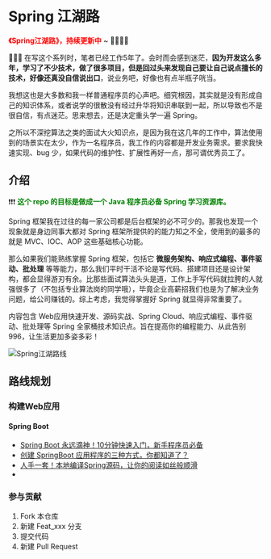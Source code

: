 # Spring 江湖路



<font color="red">**《Spring江湖路》，持续更新中**</font>  ~  💓💓💓💓



💞💞💞 在写这个系列时，笔者已经工作5年了。会时而会感到迷茫，**因为开发这么多年，学习了不少技术，做了很多项目，但是回过头来发现自己要让自己说点擅长的技术，好像还真没自信说出口**，说业务吧，好像也有点半瓶子咣当。

我想这也是大多数和我一样普通程序员的心声吧。细究根因，其实就是没有形成自己的知识体系，或者说学的很散没有经过升华将知识串联到一起，所以导致也不是很自信，有点迷茫。思来想去，还是决定重头学一遍 Spring。

之所以不深挖算法之类的面试大火知识点，是因为我在这几年的工作中，算法使用到的场景实在太少，作为一名程序员，我工作的内容都是开发业务需求。要求我快速实现、bug 少，如果代码的维护性、扩展性再好一点，那可谓优秀员工了。



## 介绍



❗❗❗<font color="green"> **这个 repo 的目标是做成一个 Java 程序员必备 Spring 学习资源库。**</font> 



Spring 框架我在过往的每一家公司都是后台框架的必不可少的。那我也发现一个现象就是身边同事大都对 Spring 框架所提供的的能力知之不全，使用到的最多的就是 MVC、IOC、AOP 这些基础核心功能。

那么如果我们能熟练掌握 Spring 框架，包括它 **微服务架构、响应式编程、事件驱动、批处理** 等等能力，那么我们平时干活不论是写代码、搭建项目还是设计架构，都会显得游刃有余。比那些面试算法头头是道，工作上手写代码就拉胯的人就强很多了（不包括专业算法岗的同学哦），毕竟企业高薪招我们也是为了解决业务问题，给公司赚钱的。综上考虑，我觉得掌握好 Spring 就显得非常重要了。

内容包含 Web应用快速开发、源码实战、Spring Cloud、响应式编程、事件驱动、批处理等  Spring 全家桶技术知识点。旨在提高你的编程能力、从此告别 996，让生活更加多姿多彩！



![Spring江湖路线](https://gitee.com/isevenluo/pic-bed/raw/master/img/20210624231628.png)


## 路线规划



### 构建Web应用

#### Spring Boot

- [Spring Boot 永远滴神！10分钟快速入门，新手程序员必备](https://zhuanlan.zhihu.com/p/388730365)
- [创建 SpringBoot 应用程序的三种方式，你都知道了？](https://mp.weixin.qq.com/s?__biz=MzkxODI2MDMzMA==&mid=2247483972&idx=1&sn=f5eca57c0dbdc920d349454bae2addfc&chksm=c1b55d41f6c2d45727df345fc7a9eff8be07b1f3438442694000fe596e42bab4a9c022d95451&token=748723008&lang=zh_CN#rd)
- [人手一套！本地编译Spring源码，让你的阅读如丝般顺滑](https://mp.weixin.qq.com/s?__biz=MzkxODI2MDMzMA==&mid=2247484026&idx=1&sn=cb7cf56b220fb0d8efc18dad92f2583c&chksm=c1b55d7ff6c2d4698edcc0cfd8873be32d9b2987ad02bb8c2c24fa1474721c96d147143980dc&token=748723008&lang=zh_CN#rd)
- 





### 参与贡献

1.  Fork 本仓库
2.  新建 Feat_xxx 分支
3.  提交代码
4.  新建 Pull Request

